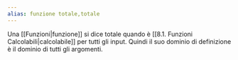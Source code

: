 ```yaml
---
alias: funzione totale,totale
---
```

Una [[Funzioni|funzione]] si dice totale quando è [[8.1. Funzioni Calcolabili|calcolabile]] per tutti gli input.
Quindi il suo dominio di definizione è il dominio di tutti gli argomenti.